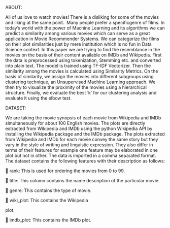 ABOUT:

All of us love to watch movies! There is a disliking for some of the movies and liking at the same point.  Many people prefer a specificgenre of films. In today’s 
world with the power of Machine Learning and its algorithms we can predict a similarity among various movies which can serve as a great application in Movie 
Recommender Systems. We can categorize the films on their plot similarities just by mere institution which is no fun in Data Science context. In this paper we are 
trying to find the resemblance in the movies on the basis of their content available on IMDb and Wikipedia. First the data is preprocessed using tokenization,
Stemming etc. and converted into plain text. The model is trained using TF-IDF Vectorizer. Then the similarity among the movies is calculated using Similarity 
Metrics. On the basis of similarity, we assign the movies into different subgroups using clustering technique, an Unsupervised Machine Learning approach. We then 
try to visualize the proximity of the movies using a hierarchical structure. Finally, we evaluate the best ‘k’ for our clustering analysis and evaluate it using 
the elbow test.

DATASET:

We are taking the movie synopsis of each movie from Wikipedia and IMDb simultaneously for about 100 English movies. The plots are directly extracted from Wikipedia 
and IMDb using the python Wikipedia API by installing the Wikipedia package and the IMDb package. The plots extracted from Wikipedia and IMDb for each movie convey 
the same story but they vary in the style of writing and linguistic expression. They also differ in terms of their features for example one feature may be 
elaborated in one plot but not in other. The data is imported in a comma separated format. The dataset contains the following features with their description as 
follows:

 rank: This is used for ordering the
movies from 0 to 99.

 title: This column contains the name
description of the particular movie.

 genre: This contains the type of movie.

 wiki_plot: This contains the Wikipedia

plot.

 imdb_plot: This contains the IMDb
plot.
